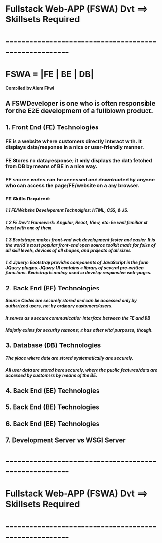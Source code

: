 # Fullstack Web-APP (FSWA) Dvt ==> Skillsets Required
# ------------------------------------------------------
#            FSWA = |FE | BE | DB|
#### Compiled by Alem Fitwi
## A FSWDeveloper is one who is often responsible for the E2E development of a fullblown product.
## 1. Front End (FE) Technologies
   ### FE is a website where customers directly interact with. It displays data/response in a nice or user-friendly manner.
   ### FE Stores no data/response; it only displays the data fetched from DB by means of BE in a nice way.
   ### FE source codes can be accessed and downloaded by anyone who can access the page/FE/website on a any browser.
   ### FE Skills Required:
   ##### 1.1 **FE/Website Developemnt Technolgies**: HTML, CSS, & JS.
   ##### 1.2 **FE Dev't Framework**: Angular, React, View, etc: Be well familiar at least with one of them.
   ##### 1.3 **Bootstrape**:makes front-end web development faster and easier. It is the world's most popular front-end open source toolkit made for folks of all skill levels, devices of all shapes, and projects of all sizes. 
   ##### 1.4 **Jquery**: Bootstrap provides components of JavaScript in the form JQuery plugins. JQuery UI contains a library of several pre-written functions. Bootstrap is mainly used to develop responsive web-pages.
       
## 2. Back End (BE) Technologies
##### Source Codes are securely stored and can be accessed only by authorized users, not by ordinary customers/users.
##### It serves as a secure communication interface between the FE and DB 
##### Majorly exists for security reasons; it has other vital purposes, though.

## 3. Database (DB) Technologies
##### The place where data are stored systematically and securely.
##### All user data are stored here securely, where the public features/data are accessed by customers by means of the BE.
## 4. Back End (BE) Technologies

## 5. Back End (BE) Technologies

## 6. Back End (BE) Technologies

## 7. Development Server vs WSGI Server
# ------------------------------------------------------
# Fullstack Web-APP (FSWA) Dvt ==> Skillsets Required
# ------------------------------------------------------
